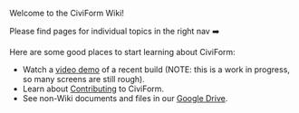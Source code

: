 Welcome to the CiviForm Wiki!

Please find pages for individual topics in the right nav ➡️

Here are some good places to start learning about CiviForm:
* Watch a [video demo](https://youtu.be/glytMu8RTyA) of a recent build (NOTE: this is a work in progress, so many screens are still rough).
* Learn about [Contributing](https://github.com/seattle-uat/civiform/wiki/Contributing) to CiviForm.
* See non-Wiki documents and files in our [Google Drive](https://drive.google.com/drive/folders/1_uVkq1uOD14p19DvQzbXs2s0XhSOQjgF?usp=sharing).

